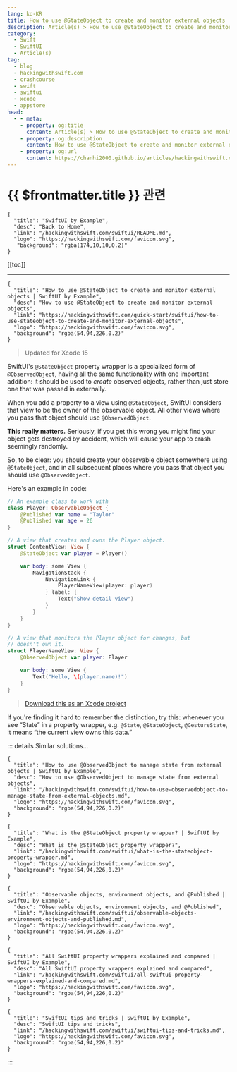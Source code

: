 ```yaml
---
lang: ko-KR
title: How to use @StateObject to create and monitor external objects
description: Article(s) > How to use @StateObject to create and monitor external objects
category:
  - Swift
  - SwiftUI
  - Article(s)
tag: 
  - blog
  - hackingwithswift.com
  - crashcourse
  - swift
  - swiftui
  - xcode
  - appstore
head:
  - - meta:
    - property: og:title
      content: Article(s) > How to use @StateObject to create and monitor external objects
    - property: og:description
      content: How to use @StateObject to create and monitor external objects
    - property: og:url
      content: https://chanhi2000.github.io/articles/hackingwithswift.com/swiftui/how-to-use-stateobject-to-create-and-monitor-external-objects.html
---
```


# {{ $frontmatter.title }} 관련

```component VPCard
{
  "title": "SwiftUI by Example",
  "desc": "Back to Home",
  "link": "/hackingwithswift.com/swiftui/README.md",
  "logo": "https://hackingwithswift.com/favicon.svg",
   "background": "rgba(174,10,10,0.2)"
}
```

[[toc]]

---

```component VPCard
{
  "title": "How to use @StateObject to create and monitor external objects | SwiftUI by Example",
  "desc": "How to use @StateObject to create and monitor external objects",
  "link": "https://hackingwithswift.com/quick-start/swiftui/how-to-use-stateobject-to-create-and-monitor-external-objects",
  "logo": "https://hackingwithswift.com/favicon.svg",
  "background": "rgba(54,94,226,0.2)"
}
```

> Updated for Xcode 15

SwiftUI's `@StateObject` property wrapper is a specialized form of `@ObservedObject`, having all the same functionality with one important addition: it should be used to *create* observed objects, rather than just store one that was passed in externally. 

When you add a property to a view using `@StateObject`, SwiftUI considers that view to be the owner of the observable object. All other views where you pass that object should use `@ObservedObject`.

**This really matters.** Seriously, if you get this wrong you might find your object gets destroyed by accident, which will cause your app to crash seemingly randomly.

So, to be clear: you should create your observable object somewhere using `@StateObject`, and in all subsequent places where you pass that object you should use `@ObservedObject`.

Here's an example in code:

```swift
// An example class to work with
class Player: ObservableObject {
    @Published var name = "Taylor"
    @Published var age = 26
}

// A view that creates and owns the Player object.
struct ContentView: View {
    @StateObject var player = Player()

    var body: some View {
        NavigationStack {
            NavigationLink {
                PlayerNameView(player: player)
            } label: {
                Text("Show detail view")
            }
        }
    }
}

// A view that monitors the Player object for changes, but
// doesn't own it.
struct PlayerNameView: View {
    @ObservedObject var player: Player

    var body: some View {
        Text("Hello, \(player.name)!")
    }
}
```

> [<FontIcon icon="fas fa-file-zipper"/>Download this as an Xcode project](https://hackingwithswift.com/files/projects/swiftui/how-to-use-stateobject-to-create-and-monitor-external-objects-1.zip)

<VidStack src="https://hackingwithswift.com/img/books/quick-start/swiftui/how-to-use-stateobject-to-create-and-monitor-external-objects-1~dark.mp4" />

If you're finding it hard to remember the distinction, try this: whenever you see “State” in a property wrapper, e.g. `@State`, `@StateObject`, `@GestureState`, it means “the current view owns this data.”

::: details Similar solutions…

```component VPCard
{
  "title": "How to use @ObservedObject to manage state from external objects | SwiftUI by Example",
  "desc": "How to use @ObservedObject to manage state from external objects",
  "link": "/hackingwithswift.com/swiftui/how-to-use-observedobject-to-manage-state-from-external-objects.md",
  "logo": "https://hackingwithswift.com/favicon.svg",
  "background": "rgba(54,94,226,0.2)"
}
```

```component VPCard
{
  "title": "What is the @StateObject property wrapper? | SwiftUI by Example",
  "desc": "What is the @StateObject property wrapper?",
  "link": "/hackingwithswift.com/swiftui/what-is-the-stateobject-property-wrapper.md",
  "logo": "https://hackingwithswift.com/favicon.svg",
  "background": "rgba(54,94,226,0.2)"
}
```

```component VPCard
{
  "title": "Observable objects, environment objects, and @Published | SwiftUI by Example",
  "desc": "Observable objects, environment objects, and @Published",
  "link": "/hackingwithswift.com/swiftui/observable-objects-environment-objects-and-published.md",
  "logo": "https://hackingwithswift.com/favicon.svg",
  "background": "rgba(54,94,226,0.2)"
}
```

```component VPCard
{
  "title": "All SwiftUI property wrappers explained and compared | SwiftUI by Example",
  "desc": "All SwiftUI property wrappers explained and compared",
  "link": "/hackingwithswift.com/swiftui/all-swiftui-property-wrappers-explained-and-compared.md",
  "logo": "https://hackingwithswift.com/favicon.svg",
  "background": "rgba(54,94,226,0.2)"
}
```

```component VPCard
{
  "title": "SwiftUI tips and tricks | SwiftUI by Example",
  "desc": "SwiftUI tips and tricks",
  "link": "/hackingwithswift.com/swiftui/swiftui-tips-and-tricks.md",
  "logo": "https://hackingwithswift.com/favicon.svg",
  "background": "rgba(54,94,226,0.2)"
}
```

:::

